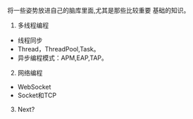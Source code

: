 将一些姿势放进自己的脑库里面,尤其是那些比较重要 基础的知识。

1. 多线程编程

  * 线程同步
  * Thread，ThreadPool,Task。
  * 异步编程模式：APM,EAP,TAP。

2. 网络编程

  * WebSocket
  * Socket和TCP

3. Next?
